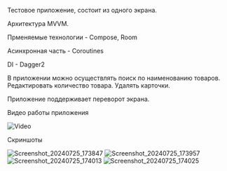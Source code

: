 Тестовое приложение, состоит из одного экрана.

Архитектура MVVM.

Прменяемые технологии - Compose, Room

Асинхронная часть - Coroutines

DI - Dagger2

В приложении можно осуществлять поиск по наименованию товаров. Редактировать количество товара. Удалять карточки.

Приложение поддерживает переворот экрана.

Видео работы приложения


![Video](https://github.com/user-attachments/assets/55af228e-b673-45a1-9f75-cf42c03843c1)


Скриншоты


![Screenshot_20240725_173847](https://github.com/user-attachments/assets/18e787e3-b4e8-45f9-8a24-f00187bbcef5)
![Screenshot_20240725_173957](https://github.com/user-attachments/assets/291e5c6e-5f41-45c6-9424-0f0af377d52d)
![Screenshot_20240725_174013](https://github.com/user-attachments/assets/6099a082-459b-4e28-98b9-c3f49188ee33)
![Screenshot_20240725_174025](https://github.com/user-attachments/assets/fb1f6800-b689-48ed-a16a-e1d24aa983cd)
